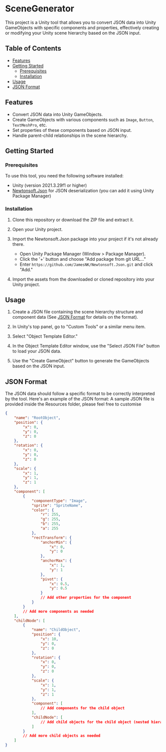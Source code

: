 # SceneGenerator

This project is a Unity tool that allows you to convert JSON data into Unity GameObjects with specific components and properties, effectively creating or modifying your Unity scene hierarchy based on the JSON input.

## Table of Contents

- [Features](#features)
- [Getting Started](#getting-started)
  - [Prerequisites](#prerequisites)
  - [Installation](#installation)
- [Usage](#usage)
- [JSON Format](#json-format)

## Features

- Convert JSON data into Unity GameObjects.
- Create GameObjects with various components such as `Image`, `Button`, `TextMeshPro`, etc.
- Set properties of these components based on JSON input.
- Handle parent-child relationships in the scene hierarchy.

## Getting Started

### Prerequisites

To use this tool, you need the following software installed:

- Unity (version 2021.3.29f1 or higher)
- [Newtonsoft.Json](https://www.newtonsoft.com/json) for JSON deserialization (you can add it using Unity Package Manager)

### Installation

1. Clone this repository or download the ZIP file and extract it.

2. Open your Unity project.

3. Import the Newtonsoft.Json package into your project if it's not already there.

   - Open Unity Package Manager (Window > Package Manager).
   - Click the '+' button and choose "Add package from git URL..."
   - Enter `https://github.com/JamesNK/Newtonsoft.Json.git` and click "Add."

4. Import the assets from the downloaded or cloned repository into your Unity project.

## Usage

1. Create a JSON file containing the scene hierarchy structure and component data (See [JSON Format](#json-format) for details on the format).

2. In Unity's top panel, go to "Custom Tools" or a similar menu item.

3. Select "Object Template Editor."

4. In the Object Template Editor window, use the "Select JSON File" button to load your JSON data.

5. Use the "Create GameObject" button to generate the GameObjects based on the JSON input.

## JSON Format

The JSON data should follow a specific format to be correctly interpreted by the tool. Here's an example of the JSON format:
A sample JSON file is provided inside the Resources folder, please feel free to customise
```json
{
    "name": "RootObject",
    "position": {
        "x": 0,
        "y": 0,
        "z": 0
    },
    "rotation": {
        "x": 0,
        "y": 0,
        "z": 0
    },
    "scale": {
        "x": 1,
        "y": 1,
        "z": 1
    },
    "component": [
        {
            "componentType": "Image",
            "sprite": "SpriteName",
            "color": {
                "r": 255,
                "g": 255,
                "b": 255,
                "a": 255
            },
            "rectTransform": {
                "anchorMin": {
                    "x": 0,
                    "y": 0
                },
                "anchorMax": {
                    "x": 1,
                    "y": 1
                },
                "pivot": {
                    "x": 0.5,
                    "y": 0.5
                }
                // Add other properties for the component
            }
        }
        // Add more components as needed
    ],
    "childNode": [
        {
            "name": "ChildObject",
            "position": {
                "x": 10,
                "y": 0,
                "z": 0
            },
            "rotation": {
                "x": 0,
                "y": 0,
                "z": 0
            },
            "scale": {
                "x": 1,
                "y": 1,
                "z": 1
            },
            "component": [
                // Add components for the child object
            ],
            "childNode": [
                // Add child objects for the child object (nested hierarchy)
            ]
        }
        // Add more child objects as needed
    ]
}
